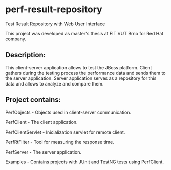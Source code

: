 perf-result-repository
======================

Test Result Repository with Web User Interface

This project was developed as master's thesis at FIT VUT Brno for Red Hat company.


Description:
------------
This client-server application allows to test the JBoss platform.
Client gathers during the testing process the performance data and sends them to the server application.
Server application serves as a repository for this data and allows to analyze and compare them.

Project contains:
-----------------

PerfObjects - Objects used in client-server communication.

PerfClient - The client application.

PerfClientServlet - Inicialization servlet for remote client.

PerfRtFilter - Tool for measuring the response time.

PerfServer - The server application.

Examples - Contains projects with JUnit and TestNG tests using PerfClient.
